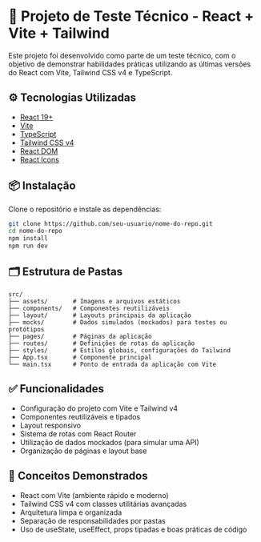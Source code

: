 # 🚨 Projeto de Teste Técnico - React + Vite + Tailwind

Este projeto foi desenvolvido como parte de um teste técnico, com o objetivo de demonstrar habilidades práticas utilizando as últimas versões do React com Vite, Tailwind CSS v4 e TypeScript.

## ⚙️ Tecnologias Utilizadas

- [React 19+](https://reactjs.org/)
- [Vite](https://vitejs.dev/)
- [TypeScript](https://www.typescriptlang.org/)
- [Tailwind CSS v4](https://tailwindcss.com/)
- [React DOM](https://reactjs.org/docs/react-dom.html)
- [React Icons](https://react-icons.github.io/react-icons/)

## 📦 Instalação

Clone o repositório e instale as dependências:

```bash
git clone https://github.com/seu-usuario/nome-do-repo.git
cd nome-do-repo
npm install
npm run dev
```

## 🗂️ Estrutura de Pastas

```text
src/
├── assets/       # Imagens e arquivos estáticos  
├── components/   # Componentes reutilizáveis  
├── layout/       # Layouts principais da aplicação  
├── mocks/        # Dados simulados (mockados) para testes ou protótipos  
├── pages/        # Páginas da aplicação  
├── routes/       # Definições de rotas da aplicação  
├── styles/       # Estilos globais, configurações do Tailwind  
├── App.tsx       # Componente principal  
└── main.tsx      # Ponto de entrada da aplicação com Vite  
```

## ✅ Funcionalidades
- Configuração do projeto com Vite e Tailwind v4
- Componentes reutilizáveis e tipados
- Layout responsivo
- Sistema de rotas com React Router
- Utilização de dados mockados (para simular uma API)
- Organização de páginas e layout base

## 🧠 Conceitos Demonstrados
- React com Vite (ambiente rápido e moderno)
- Tailwind CSS v4 com classes utilitárias avançadas
- Arquitetura limpa e organizada
- Separação de responsabilidades por pastas
- Uso de useState, useEffect, props tipadas e boas práticas de código
